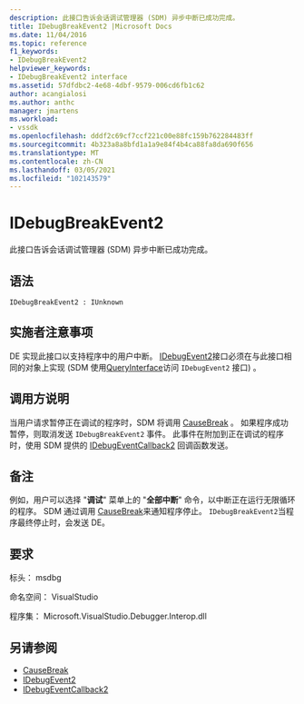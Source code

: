 ```yaml
---
description: 此接口告诉会话调试管理器 (SDM) 异步中断已成功完成。
title: IDebugBreakEvent2 |Microsoft Docs
ms.date: 11/04/2016
ms.topic: reference
f1_keywords:
- IDebugBreakEvent2
helpviewer_keywords:
- IDebugBreakEvent2 interface
ms.assetid: 57dfdbc2-4e68-4dbf-9579-006cd6fb1c62
author: acangialosi
ms.author: anthc
manager: jmartens
ms.workload:
- vssdk
ms.openlocfilehash: dddf2c69cf7ccf221c00e88fc159b762284483ff
ms.sourcegitcommit: 4b323a8a8bfd1a1a9e84f4b4ca88fa8da690f656
ms.translationtype: MT
ms.contentlocale: zh-CN
ms.lasthandoff: 03/05/2021
ms.locfileid: "102143579"
---
```

# <a name="idebugbreakevent2"></a>IDebugBreakEvent2
此接口告诉会话调试管理器 (SDM) 异步中断已成功完成。

## <a name="syntax"></a>语法

```
IDebugBreakEvent2 : IUnknown
```

## <a name="notes-for-implementers"></a>实施者注意事项
 DE 实现此接口以支持程序中的用户中断。 [IDebugEvent2](../../../extensibility/debugger/reference/idebugevent2.md)接口必须在与此接口相同的对象上实现 (SDM 使用[QueryInterface](/cpp/atl/queryinterface)访问 `IDebugEvent2` 接口) 。

## <a name="notes-for-callers"></a>调用方说明
 当用户请求暂停正在调试的程序时，SDM 将调用 [CauseBreak](../../../extensibility/debugger/reference/idebugprogram2-causebreak.md) 。 如果程序成功暂停，则取消发送 `IDebugBreakEvent2` 事件。 此事件在附加到正在调试的程序时，使用 SDM 提供的 [IDebugEventCallback2](../../../extensibility/debugger/reference/idebugeventcallback2.md) 回调函数发送。

## <a name="remarks"></a>备注
 例如，用户可以选择 "**调试**" 菜单上的 "**全部中断**" 命令，以中断正在运行无限循环的程序。 SDM 通过调用 [CauseBreak](../../../extensibility/debugger/reference/idebugprogram2-causebreak.md)来通知程序停止。 `IDebugBreakEvent2`当程序最终停止时，会发送 DE。

## <a name="requirements"></a>要求
 标头： msdbg

 命名空间： VisualStudio

 程序集： Microsoft.VisualStudio.Debugger.Interop.dll

## <a name="see-also"></a>另请参阅
- [CauseBreak](../../../extensibility/debugger/reference/idebugprogram2-causebreak.md)
- [IDebugEvent2](../../../extensibility/debugger/reference/idebugevent2.md)
- [IDebugEventCallback2](../../../extensibility/debugger/reference/idebugeventcallback2.md)
